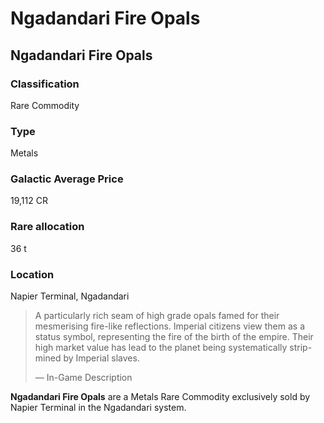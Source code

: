# Ngadandari Fire Opals
## Ngadandari Fire Opals

		

### Classification

Rare Commodity

### Type

Metals

### Galactic Average Price

19,112 CR

### Rare allocation

36 t

### Location

Napier Terminal, Ngadandari

> 
> 
> A particularly rich seam of high grade opals famed for their mesmerising fire-like reflections. Imperial citizens view them as a status symbol, representing the fire of the birth of the empire. Their high market value has lead to the planet being systematically strip-mined by Imperial slaves.
> 
> 
> — In-Game Description
> 

**Ngadandari Fire Opals** are a Metals Rare Commodity exclusively sold by Napier Terminal in the Ngadandari system.